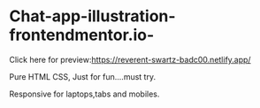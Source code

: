 # Chat-app-illustration-frontendmentor.io-
Click here for preview:https://reverent-swartz-badc00.netlify.app/

Pure HTML CSS, Just for fun....must try.

Responsive for laptops,tabs and mobiles.


